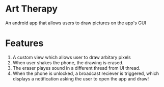 # Art Therapy

An android app that allows users to draw pictures on the app's GUI

Features 
===========

1. A custom view which allows user to draw arbitary pixels 
2. When user shakes the phone, the drawing is erased. 
3. The eraser playes sound in a different thread from UI thread.
4. When the phone is unlocked, a broadcast reciever is triggered, which displays a notification asking the user to open the app and draw!
